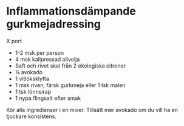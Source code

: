 # Inflammationsdämpande gurkmejadressing

X port

 - 1-2 msk per person
 - 4 msk kallpressad olivolja
 - Saft och rivet skal från 2 ekologiska citroner
 - ¼ avokado
 - 1 vitlöksklyfta
 - 1 msk riven, färsk gurkmeja eller 1 tsk malen
 - 1 tsk lönnsirap
 - 1 nypa flingsalt efter smak

Kör alla ingredienser i en mixer. Tillsätt mer avokado om du vill ha en tjockare konsistens.